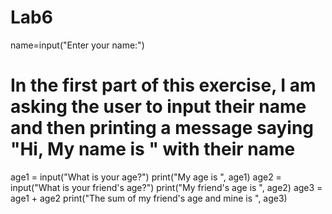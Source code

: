 # Lab6
name=input("Enter your name:")
# In the first part of this exercise, I am asking the user to input their name and then printing a message saying "Hi, My name is " with their name 


age1 = input("What is your age?")
print("My age is ", age1)
age2 = input("What is your friend's age?")
print("My friend's age is ", age2)
age3 = age1 + age2
print("The sum of my friend's age and mine is ", age3)



